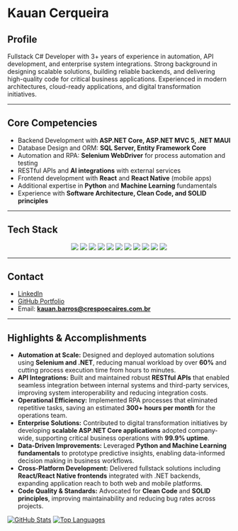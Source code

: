 # Kauan Cerqueira

## Profile
Fullstack C# Developer with 3+ years of experience in automation, API development, and enterprise system integrations. Strong background in designing scalable solutions, building reliable backends, and delivering high-quality code for critical business applications. Experienced in modern architectures, cloud-ready applications, and digital transformation initiatives.

---

## Core Competencies
- Backend Development with **ASP.NET Core, ASP.NET MVC 5, .NET MAUI**
- Database Design and ORM: **SQL Server, Entity Framework Core**
- Automation and RPA: **Selenium WebDriver** for process automation and testing
- RESTful APIs and **AI integrations** with external services
- Frontend development with **React** and **React Native** (mobile apps)
- Additional expertise in **Python** and **Machine Learning** fundamentals
- Experience with **Software Architecture, Clean Code, and SOLID principles**

---

## Tech Stack

<p align="center">
  <!-- Languages & Frameworks -->
  <img src="https://img.shields.io/badge/C%23-239120?style=for-the-badge&logo=csharp&logoColor=white" />
  <img src="https://img.shields.io/badge/.NET-512BD4?style=for-the-badge&logo=dotnet&logoColor=white" />
  <img src="https://img.shields.io/badge/ASP.NET%20Core-68217A?style=for-the-badge&logo=dotnet&logoColor=white" />
  <img src="https://img.shields.io/badge/.NET%20MAUI-5C2D91?style=for-the-badge&logo=dotnet&logoColor=white" />
  <img src="https://img.shields.io/badge/Entity%20Framework-512BD4?style=for-the-badge" />
  
  <!-- Databases -->
  <img src="https://img.shields.io/badge/SQL%20Server-CC2927?style=for-the-badge&logo=microsoftsqlserver&logoColor=white" />
  
  <!-- Automation & Testing -->
  <img src="https://img.shields.io/badge/Selenium-43B02A?style=for-the-badge&logo=selenium&logoColor=white" />
  
  <!-- Frontend & Mobile -->
  <img src="https://img.shields.io/badge/React-61DAFB?style=for-the-badge&logo=react&logoColor=black" />
  <img src="https://img.shields.io/badge/React%20Native-61DAFB?style=for-the-badge&logo=react&logoColor=black" />
  
  <!-- AI & Data -->
  <img src="https://img.shields.io/badge/Python-3776AB?style=for-the-badge&logo=python&logoColor=white" />
  <img src="https://img.shields.io/badge/Machine%20Learning-102230?style=for-the-badge" />
</p>

---

## Contact
- [LinkedIn](https://www.linkedin.com/in/kauan-cerqueira-981a432b6/)  
- [GitHub Portfolio](https://github.com/KauanCerqueira?tab=repositories)  
- Email: **kauan.barros@crespoecaires.com.br**

---

## Highlights & Accomplishments

- **Automation at Scale:** Designed and deployed automation solutions using **Selenium and .NET**, reducing manual workload by over **60%** and cutting process execution time from hours to minutes.  
- **API Integrations:** Built and maintained robust **RESTful APIs** that enabled seamless integration between internal systems and third-party services, improving system interoperability and reducing integration costs.  
- **Operational Efficiency:** Implemented RPA processes that eliminated repetitive tasks, saving an estimated **300+ hours per month** for the operations team.  
- **Enterprise Solutions:** Contributed to digital transformation initiatives by developing **scalable ASP.NET Core applications** adopted company-wide, supporting critical business operations with **99.9% uptime**.  
- **Data-Driven Improvements:** Leveraged **Python and Machine Learning fundamentals** to prototype predictive insights, enabling data-informed decision making in business workflows.  
- **Cross-Platform Development:** Delivered fullstack solutions including **React/React Native frontends** integrated with .NET backends, expanding application reach to both web and mobile platforms.  
- **Code Quality & Standards:** Advocated for **Clean Code** and **SOLID principles**, improving maintainability and reducing bug rates across projects.  

[![GitHub Stats](https://github-readme-stats.vercel.app/api?username=KauanCerqueira&show_icons=false&include_all_commits=true&count_private=true)](https://github.com/anuraghazra/github-readme-stats)
[![Top Languages](https://github-readme-stats.vercel.app/api/top-langs/?username=KauanCerqueira&layout=compact&langs_count=8&hide=css,html)](https://github.com/anuraghazra/github-readme-stats)
